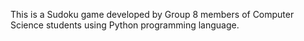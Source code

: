 This is a Sudoku game developed by Group 8 members of Computer Science students using Python programming language.
